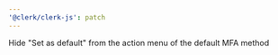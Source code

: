 ```yaml
---
'@clerk/clerk-js': patch
---
```


Hide "Set as default" from the action menu of the default MFA method
